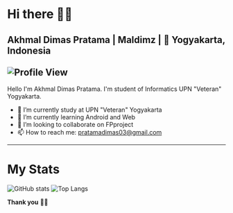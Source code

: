 <!--
Here are some ideas to get you started:

- 🔭 I’m currently working on ...
- 🌱 I’m currently learning ...
- 👯 I’m looking to collaborate on ...
- 🤔 I’m looking for help with ...
- 💬 Ask me about ...
- 📫 How to reach me: ...
- 😄 Pronouns: ...
- ⚡ Fun fact: ...
-->

<h1> Hi there 👋🏼 </h1>

**Akhmal Dimas Pratama** | **Maldimz** | **📍 Yogyakarta, Indonesia** <br><br>
![Profile View](https://komarev.com/ghpvc/?username=maldimz&color=red) <br>
-------------------------------------------------------------------------------------------------------------------------

Hello I'm Akhmal Dimas Pratama. I'm student of Informatics UPN "Veteran" Yogyakarta.

- 🔭 I’m currently study at UPN "Veteran" Yogyakarta
- 🌱 I’m currently learning Android and Web
- 👯 I’m looking to collaborate on FPproject
- 📫 How to reach me: pratamadimas03@gmail.com

-------------------------------------------------------------------------------------------------------------------------
<h1>My Stats</h1>

![GitHub stats](https://github-readme-stats.vercel.app/api?username=maldimz&show_icons=true&theme=tokyonight)
![Top Langs](https://github-readme-stats.vercel.app/api/top-langs/?username=maldimz&theme=tokyonight)


**Thank you** 🙏🏼